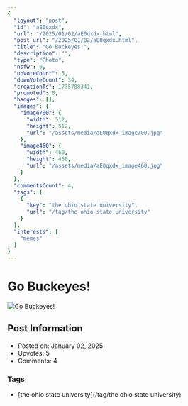```yaml
---
{
  "layout": "post",
  "id": "aE0qxdx",
  "url": "/2025/01/02/aE0qxdx.html",
  "post_url": "/2025/01/02/aE0qxdx.html",
  "title": "Go Buckeyes!",
  "description": "",
  "type": "Photo",
  "nsfw": 0,
  "upVoteCount": 5,
  "downVoteCount": 34,
  "creationTs": 1735788341,
  "promoted": 0,
  "badges": [],
  "images": {
    "image700": {
      "width": 512,
      "height": 512,
      "url": "/assets/media/aE0qxdx_image700.jpg"
    },
    "image460": {
      "width": 460,
      "height": 460,
      "url": "/assets/media/aE0qxdx_image460.jpg"
    }
  },
  "commentsCount": 4,
  "tags": [
    {
      "key": "the ohio state university",
      "url": "/tag/the-ohio-state-university"
    }
  ],
  "interests": [
    "memes"
  ]
}
---
```


# Go Buckeyes!

![Go Buckeyes!](/assets/media/aE0qxdx_image700.jpg)

## Post Information

- Posted on: January 02, 2025
- Upvotes: 5
- Comments: 4

### Tags

- [the ohio state university](/tag/the ohio state university)
